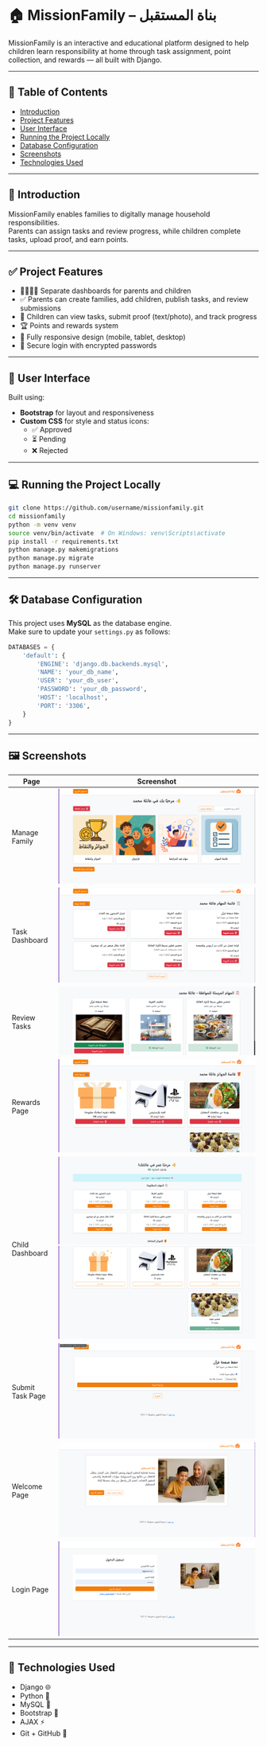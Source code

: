 # 🏠 MissionFamily – بناة المستقبل

MissionFamily is an interactive and educational platform designed to help children learn responsibility at home through task assignment, point collection, and rewards — all built with Django.

---

## 📌 Table of Contents

- [Introduction](#introduction)
- [Project Features](#project-features)
- [User Interface](#user-interface)
- [Running the Project Locally](#running-the-project-locally)
- [Database Configuration](#database-configuration)
- [Screenshots](#screenshots)
- [Technologies Used](#technologies-used)

---

## 🧩 Introduction

MissionFamily enables families to digitally manage household responsibilities.  
Parents can assign tasks and review progress, while children complete tasks, upload proof, and earn points.

---

## ✅ Project Features

- 👨‍👩‍👧‍👦 Separate dashboards for parents and children  
- ✅ Parents can create families, add children, publish tasks, and review submissions  
- 📸 Children can view tasks, submit proof (text/photo), and track progress  
- 🏆 Points and rewards system  
- 📱 Fully responsive design (mobile, tablet, desktop)  
- 🔐 Secure login with encrypted passwords

---

## 🎨 User Interface

Built using:
- **Bootstrap** for layout and responsiveness  
- **Custom CSS** for style and status icons:  
  - ✅ Approved  
  - ⏳ Pending  
  - ❌ Rejected

---

## 💻 Running the Project Locally

```bash
git clone https://github.com/username/missionfamily.git
cd missionfamily
python -m venv venv
source venv/bin/activate  # On Windows: venv\Scripts\activate
pip install -r requirements.txt
python manage.py makemigrations
python manage.py migrate
python manage.py runserver
```

---

## 🛠️ Database Configuration

This project uses **MySQL** as the database engine.  
Make sure to update your `settings.py` as follows:

```python
DATABASES = {
    'default': {
        'ENGINE': 'django.db.backends.mysql',
        'NAME': 'your_db_name',
        'USER': 'your_db_user',
        'PASSWORD': 'your_db_password',
        'HOST': 'localhost',
        'PORT': '3306',
    }
}
```

---

## 🖼️ Screenshots

| Page              | Screenshot |
|-------------------|------------|
| Manage Family     | ![Manage Family](media/screenshot/image-1.png) |
| Task Dashboard    | ![Task Dashboard](media/screenshot/image-2.png) |
| Review Tasks      | ![Review Tasks](media/screenshot/image-3.png) |
| Rewards Page      | ![Rewards](media/screenshot/image-4.png) |
| Child Dashboard   | ![Child Dashboard](media/screenshot/image-5.png) ![Child Dashboard 2](media/screenshot/image-6.png) |
| Submit Task Page  | ![Submit Task](media/screenshot/image-7.png) |
| Welcome Page      | ![Welcome Page](media/screenshot/image-8.png) |
| Login Page        | ![Login Page](media/screenshot/image-9.png) |

---

## 🧰 Technologies Used

- Django 🌐  
- Python 🐍  
- MySQL 🐬  
- Bootstrap 🎨  
- AJAX ⚡  
- Git + GitHub 🧰
